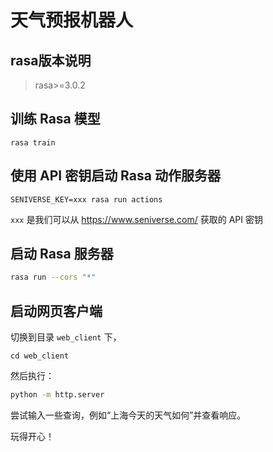 # 天气预报机器人

## rasa版本说明
> rasa>=3.0.2

## 训练 Rasa 模型

```shell
rasa train
```

## 使用 API 密钥启动 Rasa 动作服务器

```shell
SENIVERSE_KEY=xxx rasa run actions
```

`xxx` 是我们可以从 https://www.seniverse.com/ 获取的 API 密钥

## 启动 Rasa 服务器

```bash
rasa run --cors "*"
```

## 启动网页客户端

切换到目录 `web_client` 下，
```base
cd web_client
```

然后执行：

```bash
python -m http.server
```

尝试输入一些查询，例如“上海今天的天气如何”并查看响应。

玩得开心！
